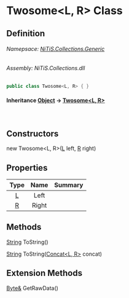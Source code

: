 # Twosome&#60;L, R&#62; Class
## Definition

###### Namepsace: [NiTiS.Collections.Generic](https://nitis-dev.github.io/NiTiSLibsWiki/Namespaces/NiTiS.Collections.Generic)
###### Assembly: NiTiS.Collections.dll

#### 
```c#
public class Twosome<L, R> { }
```
#### Inheritance [Object](https://docs.microsoft.com/dotnet/api/system.object) &#8594; [Twosome&#60;L, R&#62;](https://nitis-dev.github.io/NiTiSLibsWiki/NiTiS/Collections/Generic/Twosome-2)  
#### 

<br>

## Constructors
new Twosome&#60;L, R&#62;([L](https://nitis-dev.github.io/NiTiSLibsWiki/NiTiS/Collections/Generic/L) left, [R](https://nitis-dev.github.io/NiTiSLibsWiki/NiTiS/Collections/Generic/R) right)  
  
## Properties
|Type|Name|Summary|
|:-:|:--:|:-|
|[L](https://nitis-dev.github.io/NiTiSLibsWiki/NiTiS/Collections/Generic/L)|Left||
|[R](https://nitis-dev.github.io/NiTiSLibsWiki/NiTiS/Collections/Generic/R)|Right||
  
  
## Methods
[String](https://docs.microsoft.com/dotnet/api/system.string) ToString()
    
  
[String](https://docs.microsoft.com/dotnet/api/system.string) ToString([Concat&#60;L, R&#62;](https://nitis-dev.github.io/NiTiSLibsWiki/NiTiS/Collections/Generic/Concat) concat)
    
  
  
## Extension Methods
[Byte&](https://docs.microsoft.com/dotnet/api/system.byte&) GetRawData()  

  
